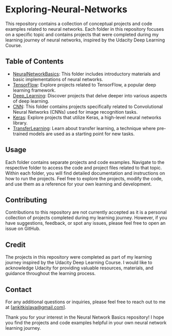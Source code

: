 # Exploring-Neural-Networks

This repository contains a collection of conceptual projects and code examples related to neural networks. Each folder in this repository focuses on a specific topic and contains projects that were completed during my learning journey of neural networks, inspired by the Udacity Deep Learning Course.

## Table of Contents

- [NeuralNetworkBasics](./NeuralNetworkBasics): This folder includes introductory materials and basic implementations of neural networks.
- [TensorFlow](./TensorFlow): Explore projects related to TensorFlow, a popular deep learning framework.
- [Deep_Learning](./Deep_Learning): Discover projects that delve deeper into various aspects of deep learning.
- [CNN](./CNN): This folder contains projects specifically related to Convolutional Neural Networks (CNNs) used for image recognition tasks.
- [Keras](./Keras): Explore projects that utilize Keras, a high-level neural networks library.
- [TransferLearning](./TransferLearning): Learn about transfer learning, a technique where pre-trained models are used as a starting point for new tasks.

## Usage

Each folder contains separate projects and code examples. Navigate to the respective folder to access the code and project files related to that topic. Within each folder, you will find detailed documentation and instructions on how to run the projects. Feel free to explore the projects, modify the code, and use them as a reference for your own learning and development.

## Contributing

Contributions to this repository are not currently accepted as it is a personal collection of projects completed during my learning journey. However, if you have suggestions, feedback, or spot any issues, please feel free to open an issue on GitHub.

## Credit

The projects in this repository were completed as part of my learning journey inspired by the Udacity Deep Learning Course. I would like to acknowledge Udacity for providing valuable resources, materials, and guidance throughout the learning process.

## Contact

For any additional questions or inquiries, please feel free to reach out to me at [ankitkislaya@gmail.com].

Thank you for your interest in the Neural Network Basics repository! I hope you find the projects and code examples helpful in your own neural network learning journey.
